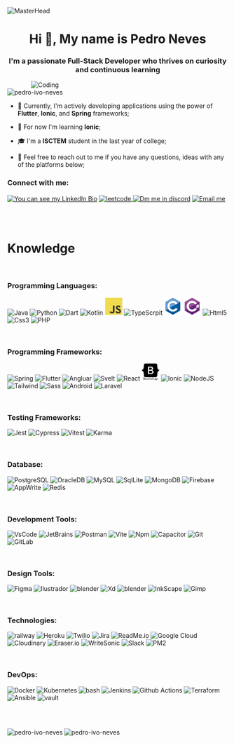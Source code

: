 ![MasterHead](https://uploads-ssl.webflow.com/5f841209f4e71b2d70034471/6078b650748b8558d46ffb7f_Flutter%20app%20development.png)
<h1 align="center">Hi 👋, My name is Pedro Neves</h1>
<h3 align="center">I'm a passionate Full-Stack Developer who thrives on curiosity and continuous learning</h3>
<img align="right" alt="Coding" width="450" src="https://media2.giphy.com/media/qgQUggAC3Pfv687qPC/giphy.gif">

<p align="left"> <img src="https://komarev.com/ghpvc/?username=pedro-ivo-neves&label=Profile%20views&color=0e75b6&style=flat" alt="pedro-ivo-neves" /> </p>

- 🔭 Currently, I'm actively developing applications using the power of **Flutter**, **Ionic**, and **Spring** frameworks;

- 🌱 For now I'm learning **Ionic**;

- 🎓 I'm a **ISCTEM** student in the last year of college;

- 💬 Feel free to reach out to me if you have any questions, ideas with any of the platforms below;

<h3 align="left">Connect with me:</h3>
<p align="left">
<a href="https://linkedin.com/in/pedro-ivo-neves" target="blank"><img align="center" src="https://www.vectorlogo.zone/logos/linkedin/linkedin-icon.svg" alt="You can see my LinkedIn Bio" height="35" width="45" /></a>
  
<!-- LeetCode -->
<a href="https://www.leetcode.com/pedro_neves" target="blank">
<picture>
  <source
    srcset="https://raw.githubusercontent.com/rahuldkjain/github-profile-readme-generator/master/src/images/icons/Social/leet-code.svg"
    media="(prefers-color-scheme: dark)"
    />
<source
    srcset="https://raw.githubusercontent.com/coreui/coreui-icons/d56257e1d3b9c44ccc12fcab2d692d21539b68ff/svg/brand/cib-leetcode.svg"
    media="(prefers-color-scheme: light), (prefers-color-scheme: no-preference) "
    />
  
  <img align="center" src="https://raw.githubusercontent.com/rahuldkjain/github-profile-readme-generator/master/src/images/icons/Social/leet-code.svg" width="45" height="35" alt="leetcode"/>
</picture>
</a>
<a href="https://Discordapp.com/users/815972951345332256" target="blank"><img align="center" src="https://www.vectorlogo.zone/logos/discordapp/discordapp-tile.svg" alt="Dm me in discord" height="35" width="35" /></a>
<a href='mailto:pedronevesmz2015@gmail.com'><img align="center" src='https://upload.wikimedia.org/wikipedia/commons/thumb/7/7e/Gmail_icon_%282020%29.svg/768px-Gmail_icon_%282020%29.svg.png?20221017173631' height="33" width="39" alt="Email me" /></a>
</p>

<br><br>
<h1>Knowledge</h1>
<br>
<h3 align="left">Programming Languages: </h3>
<p align="left">
<img src="https://www.vectorlogo.zone/logos/java/java-icon.svg"  width="45" height="45" alt="Java">
<img src="https://www.vectorlogo.zone/logos/python/python-icon.svg"  width="40" height="40" alt="Python">
<img src="https://www.vectorlogo.zone/logos/dartlang/dartlang-icon.svg"  width="40" height="40" alt="Dart">
<img src="https://www.vectorlogo.zone/logos/kotlinlang/kotlinlang-icon.svg"  width="40" height="40" alt="Kotlin">
<img src="https://raw.githubusercontent.com/devicons/devicon/master/icons/javascript/javascript-original.svg" width="40" height="40" alt="Javascrpit">
<img src="https://www.vectorlogo.zone/logos/typescriptlang/typescriptlang-icon.svg" width="40" height="40" alt="TypeScrpit">
<img src="https://raw.githubusercontent.com/devicons/devicon/master/icons/c/c-original.svg" width="40" height="40" alt="C" />
<img src="https://raw.githubusercontent.com/devicons/devicon/master/icons/csharp/csharp-original.svg" width="40" height="40" alt="CSharp"/>
<img src="https://www.vectorlogo.zone/logos/w3_html5/w3_html5-icon.svg" width="40" height="40" alt="Html5"/>
<img src="https://www.vectorlogo.zone/logos/w3_css/w3_css-icon.svg" width="40" height="40" alt="Css3"/>
<img src="https://www.vectorlogo.zone/logos/php/php-icon.svg" width="40" height="40" alt="PHP"/>
  
</p>

<br>

<h3>Programming Frameworks: </h3>
<p>
<img src="https://www.vectorlogo.zone/logos/springio/springio-icon.svg"  width="40" height="40" alt="Spring">
<img src="https://www.vectorlogo.zone/logos/flutterio/flutterio-icon.svg"  width="40" height="40" alt="Flutter">  
<img src="https://www.vectorlogo.zone/logos/angular/angular-icon.svg"  width="40" height="40" alt="Angluar">  
<img src="https://upload.wikimedia.org/wikipedia/commons/1/1b/Svelte_Logo.svg"  width="40" height="40" alt="Svelt">
<img src="https://www.vectorlogo.zone/logos/reactjs/reactjs-icon.svg"  width="40" height="40" alt="React">
<img src="https://raw.githubusercontent.com/devicons/devicon/master/icons/bootstrap/bootstrap-plain-wordmark.svg"  width="40" height="40" alt="BootStrap">
<img src="https://www.vectorlogo.zone/logos/ionicframework/ionicframework-icon.svg"  width="40" height="40" alt="Ionic"> 
<img src="https://www.vectorlogo.zone/logos/nodejs/nodejs-icon.svg"  width="40" height="40" alt="NodeJS">    
<img src="https://www.vectorlogo.zone/logos/tailwindcss/tailwindcss-icon.svg"  width="40" height="40" alt="Tailwind"> 
<img src="https://www.vectorlogo.zone/logos/sass-lang/sass-lang-icon.svg"  width="40" height="40" alt="Sass"> 
<img src="https://www.vectorlogo.zone/logos/android/android-icon.svg"  width="40" height="40" alt="Android"> 
<img src="https://www.vectorlogo.zone/logos/laravel/laravel-icon.svg"  width="40" height="40" alt="Laravel">
  
</p>

<br>

<h3>Testing Frameworks: </h3>
<p>
<img src="https://www.vectorlogo.zone/logos/jestjsio/jestjsio-icon.svg"  width="40" height="40" alt="Jest">
<img src="https://iconape.com/wp-content/files/gj/370774/svg/370774.svg"  width="42" height="42" alt="Cypress">
<img src="https://vitest.dev/logo.svg"  width="45" height="45" alt="Vitest">
<img src="https://github.com/Pedro-Ivo-Neves/Pedro-Ivo-Neves/assets/83455817/2ae4aee1-38ea-4801-8432-bc59c40f7a30"  width="45" height="40" alt="Karma">


</p>
<br>

<h3>Database: </h3>
<p>
<img src="https://www.vectorlogo.zone/logos/postgresql/postgresql-icon.svg"  width="40" height="40" alt="PostgreSQL"> 
<img src="https://www.vectorlogo.zone/logos/oracle/oracle-icon.svg"  width="40" height="40" alt="OracleDB">
<img src="https://www.vectorlogo.zone/logos/mysql/mysql-icon.svg"  width="40" height="40" alt="MySQL">
<img src="https://www.vectorlogo.zone/logos/sqlite/sqlite-icon.svg"  width="40" height="40" alt="SqlLite">
<img src="https://www.vectorlogo.zone/logos/mongodb/mongodb-icon.svg"  width="40" height="40" alt="MongoDB">
<img src="https://www.vectorlogo.zone/logos/firebase/firebase-icon.svg"  width="40" height="40" alt="Firebase">
<img src="https://www.vectorlogo.zone/logos/appwriteio/appwriteio-icon.svg"  width="40" height="40" alt="AppWrite">
<img src="https://www.vectorlogo.zone/logos/redis/redis-icon.svg"  width="40" height="40" alt="Redis">
  
</p>

<br>

<h3>Development Tools: </h3>
<p>
<img src="https://www.vectorlogo.zone/logos/visualstudio_code/visualstudio_code-icon.svg"  width="40" height="40" alt="VsCode">
<img src="https://www.vectorlogo.zone/logos/jetbrains/jetbrains-icon.svg"  width="40" height="40" alt="JetBrains">
<img src="https://www.vectorlogo.zone/logos/getpostman/getpostman-icon.svg"  width="40" height="40" alt="Postman">
<img src="https://vectorwiki.com/images/bjlcA__vitejs.svg"  width="40" height="40" alt="Vite"> 
<img src="https://www.vectorlogo.zone/logos/npmjs/npmjs-icon.svg"  width="38" height="38" alt="Npm">
<img src="https://raw.githubusercontent.com/get-icon/geticon/fc0f660daee147afb4a56c64e12bde6486b73e39/icons/capacitorjs-icon.svg"  width="35" height="35" alt="Capacitor">
<img src="https://www.vectorlogo.zone/logos/git-scm/git-scm-icon.svg"  width="40" height="40" alt="Git">
<img src="https://www.vectorlogo.zone/logos/gitlab/gitlab-icon.svg"  width="40" height="40" alt="GitLab">
</p>

<br>

<h3>Design Tools: </h3>
<p>
<img src="https://www.vectorlogo.zone/logos/figma/figma-icon.svg"  width="40" height="40" alt="Figma"> 
<img src="https://www.vectorlogo.zone/logos/adobe_illustrator/adobe_illustrator-icon.svg"  width="40" height="40" alt="Ilustrador">

<!-- Photoshop -->
<picture>
  <source
    srcset="https://raw.githubusercontent.com/devicons/devicon/master/icons/photoshop/photoshop-line.svg"
    media="(prefers-color-scheme: dark)"
    />
<source
    srcset="https://cdn.worldvectorlogo.com/logos/photoshop-cc-6.svg"
    media="(prefers-color-scheme: light), (prefers-color-scheme: no-preference) "
    />
  
  <img src="https://vectorwiki.com/images/qz3pp__blender.svg" width="40" height="40" alt="blender"/>
</picture>
<img src="https://cdn.worldvectorlogo.com/logos/adobe-xd.svg"  width="40" height="40" alt="Xd">
<!-- Blender -->
<picture>
  <source
    srcset="https://vectorwiki.com/images/qz3pp__blender.svg"
    media="(prefers-color-scheme: dark)"
    />
<source
    srcset="https://vectorwiki.com/images/MEYYi__blender.svg"
    media="(prefers-color-scheme: light), (prefers-color-scheme: no-preference) "
    />
  
  <img src="https://vectorwiki.com/images/qz3pp__blender.svg" width="40" height="40" alt="blender"/>
</picture>
<img src="https://www.vectorlogo.zone/logos/inkscape/inkscape-icon.svg" width="40" height="40" alt="InkScape">
<img src="https://www.vectorlogo.zone/logos/gimp/gimp-icon.svg" width="40" height="40" alt="Gimp">
  
</p>

<br>


<h3>Technologies: </h3>
<p>
<!-- Railway -->
<picture>
  <source
    srcset="https://camo.githubusercontent.com/df61f4b2e2cc40922b5290ed53040485ab7167836872ce1aa88d88462e9816ce/68747470733a2f2f7261696c7761792e6170702f6272616e642f6c6f676f2d6c696768742e706e67"
    media="(prefers-color-scheme: dark)"
    />
<source
    srcset="https://raw.githubusercontent.com/simple-icons/simple-icons/932e24917489477d3388d37a6ae8b3a20584069e/icons/railway.svg"
    media="(prefers-color-scheme: light), (prefers-color-scheme: no-preference) "
    />
  
  <img src="https://camo.githubusercontent.com/df61f4b2e2cc40922b5290ed53040485ab7167836872ce1aa88d88462e9816ce/68747470733a2f2f7261696c7761792e6170702f6272616e642f6c6f676f2d6c696768742e706e67" width="40" height="40" alt="railway"/>
</picture>
<img src="https://www.vectorlogo.zone/logos/heroku/heroku-icon.svg"  width="40" height="40" alt="Heroku">
<img src="https://www.vectorlogo.zone/logos/twilio/twilio-icon.svg"  width="40" height="40" alt="Twilio">
<img src="https://www.vectorlogo.zone/logos/atlassian_jira/atlassian_jira-icon.svg"  width="40" height="40" alt="Jira">
<img src="https://www.vectorlogo.zone/logos/readmeio/readmeio-icon.svg"  width="40" height="40" alt="ReadMe.io">
<img src="https://vectorwiki.com/images/PmILE__google-cloud.svg"  width="40" height="40" alt="Google Cloud">
<img src="https://vectorwiki.com/images/AIm9a__cloudinary.svg"  width="45" height="45" alt="Cloudinary">
<img src="https://raw.githubusercontent.com/DiemenDesign/LibreICONS/2d2172d15e3c6ca03c018629d60050e4b99e5c55/svg-color/libre-gui-eraser.svg"  width="35" height="40" alt="Eraser.io">
<img src="https://images.crunchbase.com/image/upload/c_lpad,f_auto,q_auto:eco,dpr_1/ci8hv3dncoavlcwjh0g8"  width="40" height="40" alt="WriteSonic">
<img src="https://www.vectorlogo.zone/logos/slack/slack-icon.svg"  width="35" height="35" alt="Slack">
<img src="https://raw.githubusercontent.com/gilbarbara/logos/bea0759cf5fbfaad7e92e6032ff9481dd82de561/logos/pm2-icon.svg"  width="35" height="35" alt="PM2">
</p>

<br>

<h3>DevOps: </h3>
<p>
<img src="https://www.vectorlogo.zone/logos/docker/docker-icon.svg"  width="60" height="60" alt="Docker" align="top"> 
<img src="https://www.vectorlogo.zone/logos/kubernetes/kubernetes-icon.svg"  width="45" height="45" alt="Kubernetes"> 
<!-- Bash -->
<picture>
  <source
    srcset="https://upload.wikimedia.org/wikipedia/commons/thumb/a/a3/Bash_Logo_White.svg/512px-Bash_Logo_White.svg.png?20180723054244"
    media="(prefers-color-scheme: dark)"
    />
<source
    srcset="https://raw.githubusercontent.com/devicons/devicon/55609aa5bd817ff167afce0d965585c92040787a/icons/bash/bash-original.svg"
    media="(prefers-color-scheme: light), (prefers-color-scheme: no-preference) "
    />
  
  <img src="https://upload.wikimedia.org/wikipedia/commons/thumb/a/a3/Bash_Logo_White.svg/512px-Bash_Logo_White.svg.png?20180723054244" width="50" height="50" alt="bash" />
</picture>

<img src="https://www.vectorlogo.zone/logos/jenkins/jenkins-icon.svg"  width="50" height="50" alt="Jenkins">
<img src="https://seeklogo.com/images/G/github-actions-logo-031704BDC6-seeklogo.com.png"  width="48" height="48" alt="Github Actions">
<img src="https://raw.githubusercontent.com/uiwjs/file-icons/00092fb19e0357a7d8e1cec4f909c7be24c426e9/icon/terraform.svg"  width="50" height="50" alt="Terraform">
<img src="https://www.vectorlogo.zone/logos/ansible/ansible-icon.svg"  width="50" height="50" alt="Ansible">
<!-- Vault -->
<picture>
  <source
    srcset="https://raw.githubusercontent.com/gilbarbara/logos/bea0759cf5fbfaad7e92e6032ff9481dd82de561/logos/vault-icon.svg"
    media="(prefers-color-scheme: dark)"
    />
<source
    srcset="https://www.vectorlogo.zone/logos/vaultproject/vaultproject-icon.svg"
    media="(prefers-color-scheme: light), (prefers-color-scheme: no-preference) "
    />
  
  <img src="https://raw.githubusercontent.com/gilbarbara/logos/bea0759cf5fbfaad7e92e6032ff9481dd82de561/logos/vault-icon.svg" width="48" height="48" alt="vault" />
</picture>

</p>
<br><br>
<!-- <h3 align="left">Languages and Tools:</h3>
<p align="left"> <a href="https://developer.android.com" target="_blank" rel="noreferrer"> <img src="https://raw.githubusercontent.com/devicons/devicon/master/icons/android/android-original-wordmark.svg" alt="android" width="40" height="40"/> </a> <a href="https://www.gnu.org/software/bash/" target="_blank" rel="noreferrer"> <img src="https://www.vectorlogo.zone/logos/gnu_bash/gnu_bash-icon.svg" alt="bash" width="40" height="40"/> </a> <a href="https://www.blender.org/" target="_blank" rel="noreferrer"> <img src="https://download.blender.org/branding/community/blender_community_badge_white.svg" alt="blender" width="40" height="40"/> </a> <a href="https://getbootstrap.com" target="_blank" rel="noreferrer"> <img src="https://raw.githubusercontent.com/devicons/devicon/master/icons/bootstrap/bootstrap-plain-wordmark.svg" alt="bootstrap" width="40" height="40"/> </a> <a href="https://www.cprogramming.com/" target="_blank" rel="noreferrer"> <img src="https://raw.githubusercontent.com/devicons/devicon/master/icons/c/c-original.svg" alt="c" width="40" height="40"/> </a> <a href="https://www.w3schools.com/cs/" target="_blank" rel="noreferrer"> <img src="https://raw.githubusercontent.com/devicons/devicon/master/icons/csharp/csharp-original.svg" alt="csharp" width="40" height="40"/> </a> <a href="https://www.w3schools.com/css/" target="_blank" rel="noreferrer"> <img src="https://raw.githubusercontent.com/devicons/devicon/master/icons/css3/css3-original-wordmark.svg" alt="css3" width="40" height="40"/> </a> <a href="https://dart.dev" target="_blank" rel="noreferrer"> <img src="https://www.vectorlogo.zone/logos/dartlang/dartlang-icon.svg" alt="dart" width="40" height="40"/> </a> <a href="https://www.figma.com/" target="_blank" rel="noreferrer"> <img src="https://www.vectorlogo.zone/logos/figma/figma-icon.svg" alt="figma" width="40" height="40"/> </a> <a href="https://firebase.google.com/" target="_blank" rel="noreferrer"> <img src="https://www.vectorlogo.zone/logos/firebase/firebase-icon.svg" alt="firebase" width="40" height="40"/> </a> <a href="https://flutter.dev" target="_blank" rel="noreferrer"> <img src="https://www.vectorlogo.zone/logos/flutterio/flutterio-icon.svg" alt="flutter" width="40" height="40"/> </a> <a href="https://git-scm.com/" target="_blank" rel="noreferrer"> <img src="https://www.vectorlogo.zone/logos/git-scm/git-scm-icon.svg" alt="git" width="40" height="40"/> </a> <a href="https://www.w3.org/html/" target="_blank" rel="noreferrer"> <img src="https://raw.githubusercontent.com/devicons/devicon/master/icons/html5/html5-original-wordmark.svg" alt="html5" width="40" height="40"/> </a> <a href="https://www.adobe.com/in/products/illustrator.html" target="_blank" rel="noreferrer"> <img src="https://www.vectorlogo.zone/logos/adobe_illustrator/adobe_illustrator-icon.svg" alt="illustrator" width="40" height="40"/> </a> <a href="https://www.java.com" target="_blank" rel="noreferrer"> <img src="https://raw.githubusercontent.com/devicons/devicon/master/icons/java/java-original.svg" alt="java" width="40" height="40"/> </a> <a href="https://developer.mozilla.org/en-US/docs/Web/JavaScript" target="_blank" rel="noreferrer"> <img src="https://raw.githubusercontent.com/devicons/devicon/master/icons/javascript/javascript-original.svg" alt="javascript" width="40" height="40"/> </a> <a href="https://kotlinlang.org" target="_blank" rel="noreferrer"> <img src="https://www.vectorlogo.zone/logos/kotlinlang/kotlinlang-icon.svg" alt="kotlin" width="40" height="40"/> </a> <a href="https://www.linux.org/" target="_blank" rel="noreferrer"> <img src="https://raw.githubusercontent.com/devicons/devicon/master/icons/linux/linux-original.svg" alt="linux" width="40" height="40"/> </a> <a href="https://www.mongodb.com/" target="_blank" rel="noreferrer"> <img src="https://raw.githubusercontent.com/devicons/devicon/master/icons/mongodb/mongodb-original-wordmark.svg" alt="mongodb" width="40" height="40"/> </a> <a href="https://www.mysql.com/" target="_blank" rel="noreferrer"> <img src="https://raw.githubusercontent.com/devicons/devicon/master/icons/mysql/mysql-original-wordmark.svg" alt="mysql" width="40" height="40"/> </a> <a href="https://nodejs.org" target="_blank" rel="noreferrer"> <img src="https://raw.githubusercontent.com/devicons/devicon/master/icons/nodejs/nodejs-original-wordmark.svg" alt="nodejs" width="40" height="40"/> </a> <a href="https://www.oracle.com/" target="_blank" rel="noreferrer"> <img src="https://raw.githubusercontent.com/devicons/devicon/master/icons/oracle/oracle-original.svg" alt="oracle" width="40" height="40"/> </a> <a href="https://www.photoshop.com/en" target="_blank" rel="noreferrer"> <img src="https://raw.githubusercontent.com/devicons/devicon/master/icons/photoshop/photoshop-line.svg" alt="photoshop" width="40" height="40"/> </a> <a href="https://www.postgresql.org" target="_blank" rel="noreferrer"> <img src="https://raw.githubusercontent.com/devicons/devicon/master/icons/postgresql/postgresql-original-wordmark.svg" alt="postgresql" width="40" height="40"/> </a> <a href="https://www.python.org" target="_blank" rel="noreferrer"> <img src="https://raw.githubusercontent.com/devicons/devicon/master/icons/python/python-original.svg" alt="python" width="40" height="40"/> </a> <a href="https://reactjs.org/" target="_blank" rel="noreferrer"> <img src="https://raw.githubusercontent.com/devicons/devicon/master/icons/react/react-original-wordmark.svg" alt="react" width="40" height="40"/> </a> <a href="https://sass-lang.com" target="_blank" rel="noreferrer"> <img src="https://raw.githubusercontent.com/devicons/devicon/master/icons/sass/sass-original.svg" alt="sass" width="40" height="40"/> </a> <a href="https://spring.io/" target="_blank" rel="noreferrer"> <img src="https://www.vectorlogo.zone/logos/springio/springio-icon.svg" alt="spring" width="40" height="40"/> </a> <a href="https://www.sqlite.org/" target="_blank" rel="noreferrer"> <img src="https://www.vectorlogo.zone/logos/sqlite/sqlite-icon.svg" alt="sqlite" width="40" height="40"/> </a> <a href="https://svelte.dev" target="_blank" rel="noreferrer"> <img src="https://upload.wikimedia.org/wikipedia/commons/1/1b/Svelte_Logo.svg" alt="svelte" width="40" height="40"/> </a> <a href="https://tailwindcss.com/" target="_blank" rel="noreferrer"> <img src="https://www.vectorlogo.zone/logos/tailwindcss/tailwindcss-icon.svg" alt="tailwind" width="40" height="40"/> </a> <a href="https://unity.com/" target="_blank" rel="noreferrer"> <img src="https://www.vectorlogo.zone/logos/unity3d/unity3d-icon.svg" alt="unity" width="40" height="40"/> </a> <a href="https://www.adobe.com/products/xd.html" target="_blank" rel="noreferrer"> <img src="https://cdn.worldvectorlogo.com/logos/adobe-xd.svg" alt="xd" width="40" height="40"/> </a> 
<img src="https://www.vectorlogo.zone/logos/ionicframework/ionicframework-icon.svg" width="40" height="40" alt="Ionic">
<img src="https://www.vectorlogo.zone/logos/angular/angular-icon.svg" width="40" height="40" alt="Angular"> 
<img src="https://www.vectorlogo.zone/logos/typescriptlang/typescriptlang-icon.svg" width="40" height="40" alt="Typescript">
<img src="https://www.vectorlogo.zone/logos/inkscape/inkscape-icon.svg" width="40" height="40" alt="InkScape">
</p> -->

<p>
<!-- <img src="https://github-readme-stats.vercel.app/api/top-langs?username=pedro-ivo-neves&show_icons=true&locale=en&layout=compact" alt="pedro-ivo-neves" />
&nbsp; -->

<!-- Github 1º Card -->  
<picture>
  <source
    srcset="https://github-readme-stats.vercel.app/api?username=pedro-ivo-neves&show_icons=true&theme=vue-dark&hide_border=true"
    media="(prefers-color-scheme: dark)"
    />
<source
    srcset="https://github-readme-stats.vercel.app/api?username=pedro-ivo-neves&show_icons=true&theme=vue"
    media="(prefers-color-scheme: light), (prefers-color-scheme: no-preference) "
    />
  
  <img src="https://github-readme-stats.vercel.app/api?username=pedro-ivo-neves&show_icons=true&locale=en" alt="pedro-ivo-neves" />
</picture>
  
<!--<br>-->
<!-- <p> -->

<!-- Github 2º Card -->
<picture>
  <source
    srcset="https://github-readme-streak-stats.herokuapp.com?user=pedro-ivo-neves&theme=vue-dark&hide_border=true"
    media="(prefers-color-scheme: dark)"
    />
<source
    srcset="https://github-readme-streak-stats.herokuapp.com?user=pedro-ivo-neves&theme=vue"
    media="(prefers-color-scheme: light), (prefers-color-scheme: no-preference) "
    />
  
  <img src="https://github-readme-streak-stats.herokuapp.com?user=pedro-ivo-neves" alt="pedro-ivo-neves"/>
</picture>
</p>
<!-- ![Snake animation](https://github.com/thepiyushmalhotra/thepiyushmalhotra/blob/output/github-contribution-grid-snake.svg) -->
